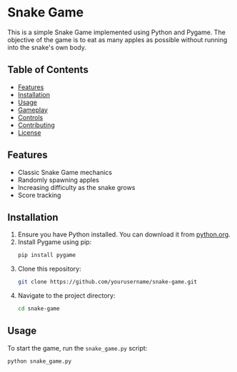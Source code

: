 # Snake Game

This is a simple Snake Game implemented using Python and Pygame. The objective of the game is to eat as many apples as possible without running into the snake's own body.

## Table of Contents
- [Features](#features)
- [Installation](#installation)
- [Usage](#usage)
- [Gameplay](#gameplay)
- [Controls](#controls)
- [Contributing](#contributing)
- [License](#license)

## Features
- Classic Snake Game mechanics
- Randomly spawning apples
- Increasing difficulty as the snake grows
- Score tracking

## Installation
1. Ensure you have Python installed. You can download it from [python.org](https://www.python.org/).
2. Install Pygame using pip:
    ```bash
    pip install pygame
    ```
3. Clone this repository:
    ```bash
    git clone https://github.com/yourusername/snake-game.git
    ```
4. Navigate to the project directory:
    ```bash
    cd snake-game
    ```

## Usage
To start the game, run the `snake_game.py` script:
```bash
python snake_game.py


